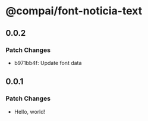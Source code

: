 # @compai/font-noticia-text

## 0.0.2

### Patch Changes

- b971bb4f: Update font data

## 0.0.1

### Patch Changes

- Hello, world!
